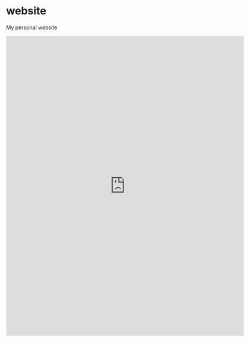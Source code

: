 # website
My personal website
<iframe src="https://docs.google.com/forms/d/e/1FAIpQLSelsvZ0Tl7FzldfJEwzibRc4gRz3RGcsEMWRCPfP0jIkcTLhw/viewform?embedded=true" width="640" height="807" frameborder="0" marginheight="0" marginwidth="0">Loading…</iframe>
